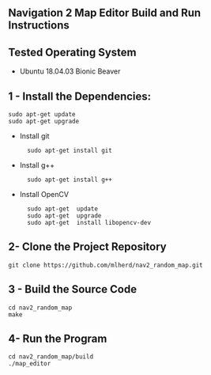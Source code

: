## Navigation 2 Map Editor Build and Run Instructions

## Tested Operating System

- Ubuntu 18.04.03 Bionic Beaver

## 1 - Install the Dependencies:

	sudo apt-get update
    sudo apt-get upgrade

- Install git

		sudo apt-get install git

- Install g++

		sudo apt-get install g++

- Install OpenCV

		sudo apt-get  update
		sudo apt-get  upgrade
		sudo apt-get  install libopencv-dev

## 2-  Clone the Project Repository

    git clone https://github.com/mlherd/nav2_random_map.git

## 3 - Build the Source Code

    cd nav2_random_map
    make

## 4- Run the Program
	
    cd nav2_random_map/build
    ./map_editor

	


